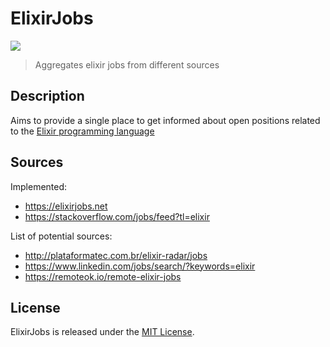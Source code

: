 # ElixirJobs

[![](https://github.com/duksis/elixirjobs/workflows/Test/badge.svg)](https://github.com/duksis/elixirjobs/actions)

> Aggregates elixir jobs from different sources


## Description

Aims to provide a single place to get informed about
open positions related to the [Elixir programming language](https://elixir-lang.org/)


## Sources

Implemented:

- https://elixirjobs.net
- https://stackoverflow.com/jobs/feed?tl=elixir


List of potential sources:

- http://plataformatec.com.br/elixir-radar/jobs
- https://www.linkedin.com/jobs/search/?keywords=elixir
- https://remoteok.io/remote-elixir-jobs


## License
ElixirJobs is released under the [MIT License](./LICENSE).

